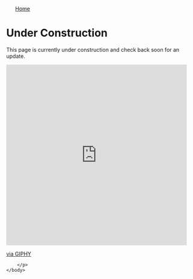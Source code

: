 <html lang="en">
	<meta charset="utf-8">
	<title>Page Under Construction</title>

<head>
	<link rel="stylesheet" type="text/css" href="https://github.com/BigChubs/bazingacollectables/blob/main/css3">
</head>

<nav>
	<ul>
		<a href="index.html">Home</a>
	</ul>
</nav>

<html>
	<body>
		<p>
			<h1>Under Construction</H1>
			This page is currently under construction and check back soon for an update.
		</p>
			<iframe src="https://giphy.com/embed/YQMh5vtGdungUT6Fde" width="480" height="480" frameBorder="0" class="giphy-embed" allowFullScreen></iframe><p><a href="https://giphy.com/gifs/bye-kick-website-YQMh5vtGdungUT6Fde">via GIPHY</a></p>
		<p>
			
		</p>
	</body>
</html>	
